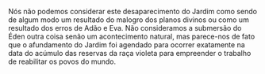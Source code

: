 ﻿Nós não podemos considerar este desaparecimento do Jardim como sendo de algum modo um resultado do malogro dos planos divinos ou como um resultado dos erros de Adão e Eva. Não consideramos a submersão do Éden outra coisa senão um acontecimento natural, mas parece-nos de fato que o afundamento do Jardim foi agendado para ocorrer exatamente na data do acúmulo das reservas da raça violeta para empreender o trabalho de reabilitar os povos do mundo.